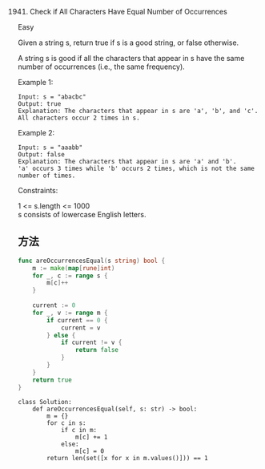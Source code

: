1941. Check if All Characters Have Equal Number of Occurrences


Easy


Given a string s, return true if s is a good string, or false otherwise.

A string s is good if all the characters that appear in s have the same number of occurrences (i.e., the same frequency).

 

Example 1:

```
Input: s = "abacbc"
Output: true
Explanation: The characters that appear in s are 'a', 'b', and 'c'. All characters occur 2 times in s.
```

Example 2:

```
Input: s = "aaabb"
Output: false
Explanation: The characters that appear in s are 'a' and 'b'.
'a' occurs 3 times while 'b' occurs 2 times, which is not the same number of times.
```

Constraints:

1 <= s.length <= 1000   
s consists of lowercase English letters.


## 方法


```go
func areOccurrencesEqual(s string) bool {
    m := make(map[rune]int)
    for _, c := range s {
        m[c]++
    }
    
    current := 0
    for _, v := range m {
        if current == 0 {
            current = v
        } else {
            if current != v {
                return false
            }
        }
    }
    return true
}
```


```
class Solution:
    def areOccurrencesEqual(self, s: str) -> bool:
        m = {}
        for c in s:
            if c in m:
                m[c] += 1
            else:
                m[c] = 0
        return len(set([x for x in m.values()])) == 1
```
